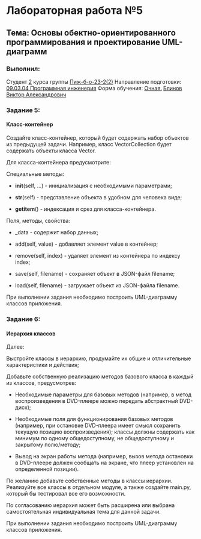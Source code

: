 <h1> Лабораторная работа №5 </h1>
<h2>  Тема: Основы обектно-ориентированного программирования и проектирование UML-диаграмм </h2>
<h3>Выполнил:</h3>
Студент <u>2</u> курса группы <u>Пиж-б-о-23-2(2)</u>
Направление подготовки: <u>09.03.04 Программная инженерия</u>
Форма обучения: <u>Очная.</u>
<u>Блинов Виктор Александрович</u>

<h3>Задание 5:</h3>
<h4>Класс-контейнер</h4>
<p>Создайте класс-контейнер, который будет содержать набор объектов из предыдущей задачи. Например, класс VectorCollection будет содержать объекты класса Vector.

Для класса-контейнера предусмотрите:

Специальные методы:

- __init__(self, ...) - инициализация с необходимыми параметрами;

- __str__(self) - представление объекта в удобном для человека виде;

- __getitem__() - индексация и срез для класса-контейнера.

Поля, методы, свойства:

- _data - содержит набор данных;

- add(self, value) - добавляет элемент value в контейнер;

- remove(self, index) - удаляет элемент из контейнера по индексу index;

- save(self, filename) - сохраняет объект в JSON-файл filename;

- load(self, filename) - загружает объект из JSON-файла filename.

При выполнении задания необходимо построить UML-диаграмму классов приложения.</p>

<h3>Задание 6:</h3>
<h4>Иерархия классов</h4>
<p>Далее:

Выстройте классы в иерархию, продумайте их общие и отличительные характеристики и действия;

Добавьте собственную реализацию методов базового класса в каждый из классов, предусмотрев:

- Необходимые параметры для базовых методов (например, в метод воспроизведения в DVD-плеере можно передать абстрактный DVD-диск);

- Необходимые поля для функционирования базовых методов (например, при остановке DVD-плеера имеет смысл сохранить текущую позицию воспроизведения); классы должны содержать как минимум по одному общедоступному, не общедоступному и закрытому полю/методу;

- Вывод на экран работы метода (например, вызов метода остановки в DVD-плеере должен сообщать на экране, что плеер установлен на определенной позиции).

По желанию добавьте собственные методы в классы иерархии. Реализуйте все классы в отдельном модуле, а также создайте main.py, который бы тестировал все его возможности.

По согласованию иерархия может быть расширена или выбрана самостоятельная индивидуальная тема для данной задачи.

При выполнении задания необходимо построить UML-диаграмму классов приложения.</p>



